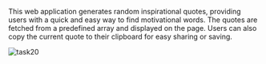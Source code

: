 This web application generates random inspirational quotes,
providing users with a quick and easy way to find motivational words. The quotes
are fetched from a predefined array and displayed on the page. Users can also
copy the current quote to their clipboard for easy sharing or saving.

![task20](https://github.com/user-attachments/assets/f47f8f97-b712-48af-a68e-c030d6b677e5)
